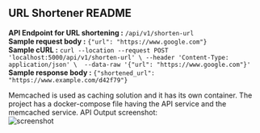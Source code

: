 ## URL Shortener README


**API Endpoint for URL shortening :** `/api/v1/shorten-url` <br/>
**Sample request body :** `{"url": "https://www.google.com"}` <br/>
**Sample cURL :** `curl --location --request POST 'localhost:5000/api/v1/shorten-url' \ --header 'Content-Type: application/json' \  --data-raw '{"url": "https://www.google.com"}'` <br/>
**Sample response body :** `{"shortened_url": "https://www.example.com/d42f79"}`


Memcached is used as caching solution and it has its own container.
The project has a docker-compose file having the API service and the memcached service.
API Output screenshot: <br/>
![screenshot](https://github.com/Deltapimol/url_shortener_assignment/blob/master/screenshot/API_Request.png)

